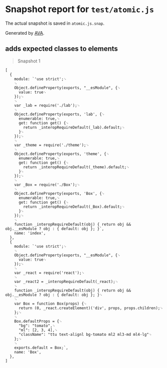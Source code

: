 # Snapshot report for `test/atomic.js`

The actual snapshot is saved in `atomic.js.snap`.

Generated by [AVA](https://ava.li).

## adds expected classes to elements

> Snapshot 1

    [
      {
        module: `'use strict';␊
        ␊
        Object.defineProperty(exports, "__esModule", {␊
          value: true␊
        });␊
        ␊
        var _lab = require('./lab');␊
        ␊
        Object.defineProperty(exports, 'lab', {␊
          enumerable: true,␊
          get: function get() {␊
            return _interopRequireDefault(_lab).default;␊
          }␊
        });␊
        ␊
        var _theme = require('./theme');␊
        ␊
        Object.defineProperty(exports, 'theme', {␊
          enumerable: true,␊
          get: function get() {␊
            return _interopRequireDefault(_theme).default;␊
          }␊
        });␊
        ␊
        var _Box = require('./Box');␊
        ␊
        Object.defineProperty(exports, 'Box', {␊
          enumerable: true,␊
          get: function get() {␊
            return _interopRequireDefault(_Box).default;␊
          }␊
        });␊
        ␊
        function _interopRequireDefault(obj) { return obj && obj.__esModule ? obj : { default: obj }; }`,
        name: 'index',
      },
      {
        module: `'use strict';␊
        ␊
        Object.defineProperty(exports, "__esModule", {␊
          value: true␊
        });␊
        ␊
        var _react = require('react');␊
        ␊
        var _react2 = _interopRequireDefault(_react);␊
        ␊
        function _interopRequireDefault(obj) { return obj && obj.__esModule ? obj : { default: obj }; }␊
        ␊
        var Box = function Box(props) {␊
          return (0, _react.createElement)('div', props, props.children);␊
        };␊
        ␊
        Box.defaultProps = {␊
          "bg": "tomato",␊
          "ml": [2, 3, 4],␊
          "className": "ttu text-alignl bg-tomato ml2 ml3-md ml4-lg"␊
        };␊
        ␊
        exports.default = Box;`,
        name: 'Box',
      },
    ]
